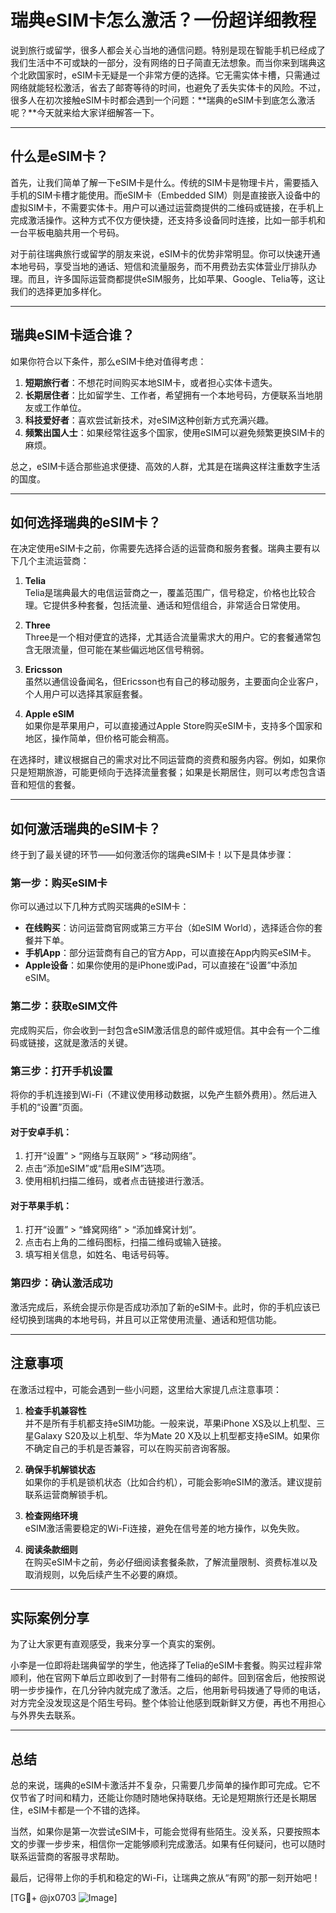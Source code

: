 # 瑞典eSIM卡怎么激活？一份超详细教程

说到旅行或留学，很多人都会关心当地的通信问题。特别是现在智能手机已经成了我们生活中不可或缺的一部分，没有网络的日子简直无法想象。而当你来到瑞典这个北欧国家时，eSIM卡无疑是一个非常方便的选择。它无需实体卡槽，只需通过网络就能轻松激活，省去了邮寄等待的时间，也避免了丢失实体卡的风险。不过，很多人在初次接触eSIM卡时都会遇到一个问题：**瑞典的eSIM卡到底怎么激活呢？**今天就来给大家详细解答一下。

---

## 什么是eSIM卡？

首先，让我们简单了解一下eSIM卡是什么。传统的SIM卡是物理卡片，需要插入手机的SIM卡槽才能使用。而eSIM卡（Embedded SIM）则是直接嵌入设备中的虚拟SIM卡，不需要实体卡。用户可以通过运营商提供的二维码或链接，在手机上完成激活操作。这种方式不仅方便快捷，还支持多设备同时连接，比如一部手机和一台平板电脑共用一个号码。

对于前往瑞典旅行或留学的朋友来说，eSIM卡的优势非常明显。你可以快速开通本地号码，享受当地的通话、短信和流量服务，而不用费劲去实体营业厅排队办理。而且，许多国际运营商都提供eSIM服务，比如苹果、Google、Telia等，这让我们的选择更加多样化。

---

## 瑞典eSIM卡适合谁？

如果你符合以下条件，那么eSIM卡绝对值得考虑：

1. **短期旅行者**：不想花时间购买本地SIM卡，或者担心实体卡遗失。
2. **长期居住者**：比如留学生、工作者，希望拥有一个本地号码，方便联系当地朋友或工作单位。
3. **科技爱好者**：喜欢尝试新技术，对eSIM这种创新方式充满兴趣。
4. **频繁出国人士**：如果经常往返多个国家，使用eSIM可以避免频繁更换SIM卡的麻烦。

总之，eSIM卡适合那些追求便捷、高效的人群，尤其是在瑞典这样注重数字生活的国度。

---

## 如何选择瑞典的eSIM卡？

在决定使用eSIM卡之前，你需要先选择合适的运营商和服务套餐。瑞典主要有以下几个主流运营商：

1. **Telia**  
   Telia是瑞典最大的电信运营商之一，覆盖范围广，信号稳定，价格也比较合理。它提供多种套餐，包括流量、通话和短信组合，非常适合日常使用。

2. **Three**  
   Three是一个相对便宜的选择，尤其适合流量需求大的用户。它的套餐通常包含无限流量，但可能在某些偏远地区信号稍弱。

3. **Ericsson**  
   虽然以通信设备闻名，但Ericsson也有自己的移动服务，主要面向企业客户，个人用户可以选择其家庭套餐。

4. **Apple eSIM**  
   如果你是苹果用户，可以直接通过Apple Store购买eSIM卡，支持多个国家和地区，操作简单，但价格可能会稍高。

在选择时，建议根据自己的需求对比不同运营商的资费和服务内容。例如，如果你只是短期旅游，可能更倾向于选择流量套餐；如果是长期居住，则可以考虑包含语音和短信的套餐。

---

## 如何激活瑞典的eSIM卡？

终于到了最关键的环节——如何激活你的瑞典eSIM卡！以下是具体步骤：

### 第一步：购买eSIM卡
你可以通过以下几种方式购买瑞典的eSIM卡：
- **在线购买**：访问运营商官网或第三方平台（如eSIM World），选择适合你的套餐并下单。
- **手机App**：部分运营商有自己的官方App，可以直接在App内购买eSIM卡。
- **Apple设备**：如果你使用的是iPhone或iPad，可以直接在“设置”中添加eSIM。

### 第二步：获取eSIM文件
完成购买后，你会收到一封包含eSIM激活信息的邮件或短信。其中会有一个二维码或链接，这就是激活的关键。

### 第三步：打开手机设置
将你的手机连接到Wi-Fi（不建议使用移动数据，以免产生额外费用）。然后进入手机的“设置”页面。

#### 对于安卓手机：
1. 打开“设置” > “网络与互联网” > “移动网络”。
2. 点击“添加eSIM”或“启用eSIM”选项。
3. 使用相机扫描二维码，或者点击链接进行激活。

#### 对于苹果手机：
1. 打开“设置” > “蜂窝网络” > “添加蜂窝计划”。
2. 点击右上角的二维码图标，扫描二维码或输入链接。
3. 填写相关信息，如姓名、电话号码等。

### 第四步：确认激活成功
激活完成后，系统会提示你是否成功添加了新的eSIM卡。此时，你的手机应该已经切换到瑞典的本地号码，并且可以正常使用流量、通话和短信功能。

---

## 注意事项

在激活过程中，可能会遇到一些小问题，这里给大家提几点注意事项：

1. **检查手机兼容性**  
   并不是所有手机都支持eSIM功能。一般来说，苹果iPhone XS及以上机型、三星Galaxy S20及以上机型、华为Mate 20 X及以上机型都支持eSIM。如果你不确定自己的手机是否兼容，可以在购买前咨询客服。

2. **确保手机解锁状态**  
   如果你的手机是锁机状态（比如合约机），可能会影响eSIM的激活。建议提前联系运营商解锁手机。

3. **检查网络环境**  
   eSIM激活需要稳定的Wi-Fi连接，避免在信号差的地方操作，以免失败。

4. **阅读条款细则**  
   在购买eSIM卡之前，务必仔细阅读套餐条款，了解流量限制、资费标准以及取消规则，以免后续产生不必要的麻烦。

---

## 实际案例分享

为了让大家更有直观感受，我来分享一个真实的案例。

小李是一位即将赴瑞典留学的学生，他选择了Telia的eSIM卡套餐。购买过程非常顺利，他在官网下单后立即收到了一封带有二维码的邮件。回到宿舍后，他按照说明一步步操作，在几分钟内就完成了激活。之后，他用新号码拨通了导师的电话，对方完全没发现这是个陌生号码。整个体验让他感到既新鲜又方便，再也不用担心与外界失去联系。

---

## 总结

总的来说，瑞典的eSIM卡激活并不复杂，只需要几步简单的操作即可完成。它不仅节省了时间和精力，还能让你随时随地保持联络。无论是短期旅行还是长期居住，eSIM卡都是一个不错的选择。

当然，如果你是第一次尝试eSIM卡，可能会觉得有些陌生。没关系，只要按照本文的步骤一步步来，相信你一定能够顺利完成激活。如果有任何疑问，也可以随时联系运营商的客服寻求帮助。

最后，记得带上你的手机和稳定的Wi-Fi，让瑞典之旅从“有网”的那一刻开始吧！

[TG💪+ @jx0703 ![Image](https://github.com/user-attachments/assets/dbca1d08-cadb-493c-b0ec-ad6f7a83f270)]
